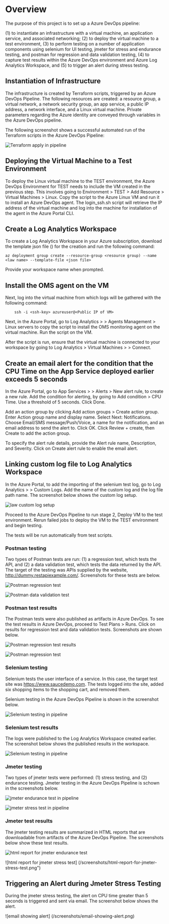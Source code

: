 # Overview

The purpose of this project is to set up a Azure DevOps pipeline: 

(1) to instantiate an infrastructure with a virtual machine, an application service, and associated networking; 
(2) to deploy the virtual machine to a test environment, 
(3) to perform testing on a number of application components using selenium for UI testing, jmeter for stress and endurance testing, and postman for regression and data validation testing, (4) to capture test results within the Azure DevOps environment and Azure Log Analytics Workspace, and 
(5) to trigger an alert during stress testing.

## Instantiation of Infrastructure

The infrastructure is created by Terraform scripts, triggered by an Azure DevOps Pipeline.  The following resources are created: a resource group, a virtual network, a network security group, an app service, a public IP address, a network interface, and a Linux virtual machine.  Private parameters regarding the Azure identity are conveyed through variables in the Azure DevOps pipeline.

The following screenshot shows a successful automated run of the Terraform scripts in the Azure DevOps Pipeline:

![Terraform apply in pipeline](/screenshots/terraform-apply-in-pipeline.png)


## Deploying the Virtual Machine to a Test Environment

To deploy the Linux virtual machine to the TEST environment, the Azure DevOps Environment for TEST needs to include the VM created in the previous step.  This involves going to Environment > TEST > Add Resource > Virtual Machines > Linux.  Copy the script to the Azure Linux VM and run it to install an Azure DevOps agent.  The login_ssh.sh script will retrieve the IP address of the virtual machine and log into the machine for installation of the agent in the Azure Portal CLI.

## Create a Log Analytics Workspace

To create a Log Analytics Workspace in your Azure subscription, download the template json file () for the creation and run the following command:

	az deployment group create --resource-group <resource group) --name <law name> --template-file <json file>

Provide your workspace name when prompted.

## Install the OMS agent on the VM

Next, log into the virtual machine from which logs will be gathered with the following command:

        ssh -i <ssh-key> azureuser@<Public IP of VM>

Next, in the Azure Portal, go to Log Analytics > <workspace created> > Agents Management > Linux servers to copy the script to install the OMS monitoring agent on the virtual machine.  Run the script on the VM.

After the script is run, ensure that the virtual machine is connected to your workspace by going to Log Analytics > Virtual Machines > <your VM> > Connect.

## Create an email alert for the condition that the CPU Time on the App Service deployed earlier exceeds 5 seconds

In the Azure Portal, go to App Services > <your App Service> > Alerts > New alert rule, to create a new rule.  Add the condition for alerting, by going to Add condition > CPU Time.  Use a threshold of 5 seconds.  Click Done.

Add an action group by clicking Add action groups > Create action group.  Enter Action group name and display name.  Select Next: Notifications.  Choose Email/SMS message/Push/Voice, a name for the notification, and an email address to send the alert to.  Click OK.  Click Review + create, then Create to add the action group.

To specify the alert rule details, provide the Alert rule name, Description, and Severity.  Click on Create alert rule to enable the email alert.

## Linking custom log file to Log Analytics Workspace

In the Azure Portal, to add the importing of the selenium test log, go to Log Analytics > <your workspace> > Custom Logs.  Add the name of the custom log and the log file path name.  The screenshot below shows the custom log setup.

![law custom log setup](/screenshots/law-custom-log-setup.png)

Proceed to the Azure DevOps Pipeline to run stage 2, Deploy VM to the test environment.  Rerun failed jobs to deploy the VM to the TEST environment and begin testing.

The tests will be run automatically from test scripts.

### Postman testing

Two types of Postman tests are run: (1) a regression test, which tests the API, and (2) a data validation test, which tests the data returned by the API.  The target of the testing was APIs supplied by the website, http://dummy.restapiexample.com/.  Screenshots for these tests are below.

![Postman regression test](/screenshots/postman-regression-test.png)

![Postman data validation test](/screenshots/postman-data-validation-test.png)

### Postman test results

The Postman tests were also published as artifacts in Azure DevOps.  To see the test results in Azure DevOps, proceed to Test Plans > Runs.  Click on results for regression test and data validation tests.  Screenshots are shown below.

![Postman regression test results](/screenshots/postman-regression-test-results.png)

![Postman regression test](/screenshots/postman-data-validation-test-results.png)

### Selenium testing

Selenium tests the user interface of a service.  In this case, the target test site was https://www.saucedemo.com.  The tests logged into the site, added six shopping items to the shopping cart, and removed them.  

Selenium testing in the Azure DevOps Pipeline is shown in the screenshot below.

![Selenium testing in pipeline](/screenshots/selenium-testing-in-pipeline.png)

### Selenium test results

The logs were published to the Log Analytics Workspace created earlier.  The screenshot below shows the published results in the workspace.

![Selenium testing in pipeline](/screenshots/selenium-testing-in-pipeline.png)

### Jmeter testing

Two types of jmeter tests were performed: (1) stress testing, and (2) endurance testing.  Jmeter testing in the Azure DevOps Pipeline is schown in the screenshots below.

![jmeter endurance test in pipeline](/screenshots/jmeter-endurance-test-in-pipeline.png)

![jmeter stress test in pipeline](/screenshots/jmeter-stress-test-in-pipeline.png")

### Jmeter test results

The jmeter testing results are summarized in HTML reports that are downloadable from artifacts of the Azure DevOps Pipeline.  The screenshots below show these test results.

![html report for jmeter endurance test](/screenshots/html-report-for-jmeter-endurance-test.png")

![html report for jmeter stress test] (/screenshots/html-report-for-jmeter-stress-test.png")

## Triggering an Alert during Jmeter Stress Testing

During the jmeter stress testing, the alert on CPU time greater than 5 seconds is triggered and sent via email.  The screenshot below shows the alert.

![email showing alert] (/screenshots/email-showing-alert.png)

